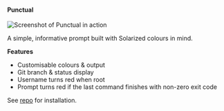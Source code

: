 #### Punctual

![Screenshot of Punctual in action](https://raw.githubusercontent.com/dannynimmo/punctual-zsh-theme/master/screenshot.png)

A simple, informative prompt built with Solarized colours in mind.

**Features**

- Customisable colours & output
- Git branch & status display
- Username turns red when root
- Prompt turns red if the last command finishes with non-zero exit code

See [repo](https://github.com/dannynimmo/punctual-zsh-theme) for installation.
